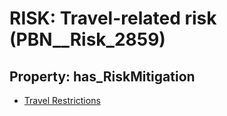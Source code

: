 # RISK: __Travel-related risk__ (PBN__Risk_2859)

## Property: has_RiskMitigation

* [Travel Restrictions](PBN__Mitigation_710)

